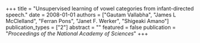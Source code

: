 +++
title = "Unsupervised learning of vowel categories from infant-directed speech."
date = 2008-01-01
authors = ["Gautam Vallabha", "James L McClelland", "Ferran Pons", "Janet F. Werker", "Shigeaki Amano"]
publication_types = ["2"]
abstract = ""
featured = false
publication = "*Proceedings of the National Academy of Sciences*"
+++

